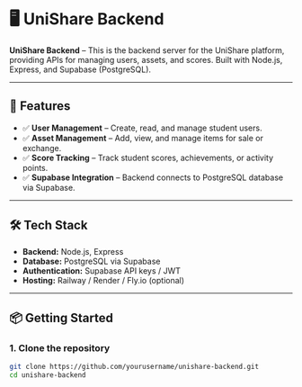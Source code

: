 # 🖥️ UniShare Backend

**UniShare Backend** – This is the backend server for the UniShare platform, providing APIs for managing users, assets, and scores. Built with Node.js, Express, and Supabase (PostgreSQL).

---

## 🚀 Features

- ✅ **User Management** – Create, read, and manage student users.  
- ✅ **Asset Management** – Add, view, and manage items for sale or exchange.  
- ✅ **Score Tracking** – Track student scores, achievements, or activity points.  
- ✅ **Supabase Integration** – Backend connects to PostgreSQL database via Supabase.  

---

## 🛠️ Tech Stack

- **Backend:** Node.js, Express  
- **Database:** PostgreSQL via Supabase  
- **Authentication:** Supabase API keys / JWT  
- **Hosting:** Railway / Render / Fly.io (optional)  

---

## 📦 Getting Started

### 1. Clone the repository

```bash
git clone https://github.com/yourusername/unishare-backend.git
cd unishare-backend
